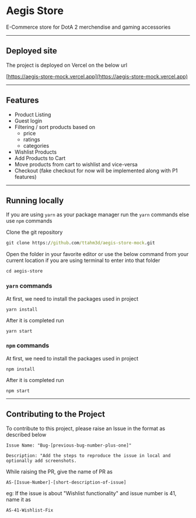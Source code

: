 # Aegis Store

E-Commerce store for DotA 2 merchendise and gaming accessories

---

## Deployed site

The project is deployed on Vercel on the below url

[https://aegis-store-mock.vercel.app](https://aegis-store-mock.vercel.app)

---

## Features

- Product Listing
- Guest login
- Filtering / sort products based on
  - price
  - ratings
  - categories
- Wishlist Products
- Add Products to Cart
- Move products from cart to wishlist and vice-versa
- Checkout (fake checkout for now will be implemented along with P1 features)

---

## Running locally

If you are using `yarn` as your package manager run the `yarn` commands else use `npm` commands

Clone the git repository

```cmd
git clone https://github.com/ttahm3d/aegis-store-mock.git
```

Open the folder in your favorite editor or use the below command from your current location if you are using terminal to enter into that folder

```
cd aegis-store
```

### `yarn` commands

At first, we need to install the packages used in project

```
yarn install
```

After it is completed run

```
yarn start
```

### `npm` commands

At first, we need to install the packages used in project

```
npm install
```

After it is completed run

```
npm start
```

---

## Contributing to the Project

To contribute to this project, please raise an Issue in the format as described below

```
Issue Name: "Bug-[previous-bug-number-plus-one]"

Description: "Add the steps to reproduce the issue in local and optionally add screenshots.

```

While raising the PR, give the name of PR as

```
AS-[Issue-Number]-[short-description-of-issue]
```

eg: If the issue is about "Wishlist functionality" and issue number is 41, name it as

```
AS-41-Wishlist-Fix
```
